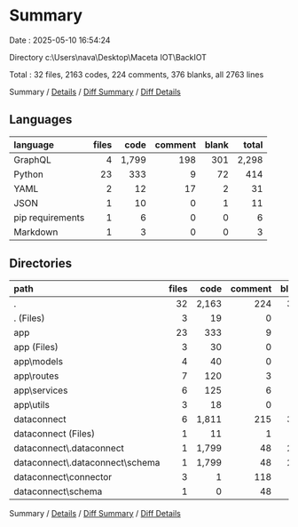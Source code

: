 # Summary

Date : 2025-05-10 16:54:24

Directory c:\\Users\\nava\\Desktop\\Maceta IOT\\BackIOT

Total : 32 files,  2163 codes, 224 comments, 376 blanks, all 2763 lines

Summary / [Details](details.md) / [Diff Summary](diff.md) / [Diff Details](diff-details.md)

## Languages
| language | files | code | comment | blank | total |
| :--- | ---: | ---: | ---: | ---: | ---: |
| GraphQL | 4 | 1,799 | 198 | 301 | 2,298 |
| Python | 23 | 333 | 9 | 72 | 414 |
| YAML | 2 | 12 | 17 | 2 | 31 |
| JSON | 1 | 10 | 0 | 1 | 11 |
| pip requirements | 1 | 6 | 0 | 0 | 6 |
| Markdown | 1 | 3 | 0 | 0 | 3 |

## Directories
| path | files | code | comment | blank | total |
| :--- | ---: | ---: | ---: | ---: | ---: |
| . | 32 | 2,163 | 224 | 376 | 2,763 |
| . (Files) | 3 | 19 | 0 | 1 | 20 |
| app | 23 | 333 | 9 | 72 | 414 |
| app (Files) | 3 | 30 | 0 | 10 | 40 |
| app\\models | 4 | 40 | 0 | 8 | 48 |
| app\\routes | 7 | 120 | 3 | 30 | 153 |
| app\\services | 6 | 125 | 6 | 20 | 151 |
| app\\utils | 3 | 18 | 0 | 4 | 22 |
| dataconnect | 6 | 1,811 | 215 | 303 | 2,329 |
| dataconnect (Files) | 1 | 11 | 1 | 1 | 13 |
| dataconnect\\.dataconnect | 1 | 1,799 | 48 | 286 | 2,133 |
| dataconnect\\.dataconnect\\schema | 1 | 1,799 | 48 | 286 | 2,133 |
| dataconnect\\connector | 3 | 1 | 118 | 11 | 130 |
| dataconnect\\schema | 1 | 0 | 48 | 5 | 53 |

Summary / [Details](details.md) / [Diff Summary](diff.md) / [Diff Details](diff-details.md)